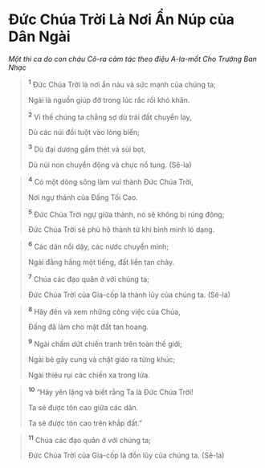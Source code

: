 # Ðức Chúa Trời Là Nơi Ẩn Núp của Dân Ngài
*Một thi ca do con cháu Cô-ra cảm tác theo điệu A-la-mốt Cho Trưởng Ban Nhạc*

> <sup><b>1</b></sup> Ðức Chúa Trời là nơi ẩn náu và sức mạnh của chúng ta;
> 
> Ngài là nguồn giúp đỡ trong lúc rắc rối khó khăn.
> 
> <sup><b>2</b></sup> Vì thế chúng ta chẳng sợ dù trái đất chuyển lay,
> 
> Dù các núi đồi tuột vào lòng biển;
> 
> <sup><b>3</b></sup> Dù đại dương gầm thét và sủi bọt,
> 
> Dù núi non chuyển động và chực nổ tung. (Sê-la)
>


> <sup><b>4</b></sup> Có một dòng sông làm vui thành Ðức Chúa Trời,
> 
> Nơi ngự thánh của Ðấng Tối Cao.
> 
> <sup><b>5</b></sup> Ðức Chúa Trời ngự giữa thành, nó sẽ không bị rúng động;
> 
> Ðức Chúa Trời sẽ phù hộ thành từ khi bình minh ló dạng.
>


> <sup><b>6</b></sup> Các dân nổi dậy, các nước chuyển mình;
> 
> Ngài đằng hắng một tiếng, đất liền tan chảy.
> 
> <sup><b>7</b></sup> Chúa các đạo quân ở với chúng ta;
> 
> Ðức Chúa Trời của Gia-cốp là thành lũy của chúng ta. (Sê-la)
>


> <sup><b>8</b></sup> Hãy đến và xem những công việc của Chúa,
> 
> Ðấng đã làm cho mặt đất tan hoang.
> 
> <sup><b>9</b></sup> Ngài chấm dứt chiến tranh trên toàn thế giới;
> 
> Ngài bẻ gãy cung và chặt giáo ra từng khúc;
> 
> Ngài thiêu rụi các chiến xa trong lửa.
>


> <sup><b>10</b></sup> “Hãy yên lặng và biết rằng Ta là Ðức Chúa Trời!
> 
> Ta sẽ được tôn cao giữa các dân.
> 
> Ta sẽ được tôn cao trên khắp đất.”
>


> <sup><b>11</b></sup> Chúa các đạo quân ở với chúng ta;
> 
> Ðức Chúa Trời của Gia-cốp là đồn lũy của chúng ta. (Sê-la)
>

